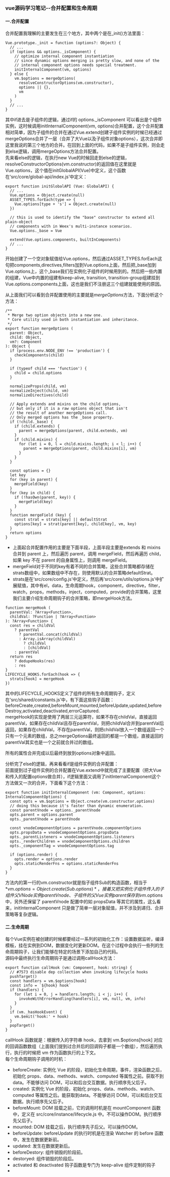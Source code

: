 ### vue源码学习笔记--合并配置和生命周期
#### 一.合并配置
合并配置我理解的主要发生在三个地方，其中两个是在_init()方法里面：
```
Vue.prototype._init = function (options?: Object) {
  // ...
  if (options && options._isComponent) {
    // optimize internal component instantiation
    // since dynamic options merging is pretty slow, and none of the
    // internal component options needs special treatment.
    initInternalComponent(vm, options)
  } else {
    vm.$options = mergeOptions(
      resolveConstructorOptions(vm.constructor),
      options || {},
      vm
    )
  }
  // ...
}
```
其中if进去是子组件的逻辑，通过if的 options._isComponent 可以看出是个组件实例，这时候调用initInternalComponent(vm, options)合并配置，这个合并配置相对简单，因为子组件的合并在通过Vue.extend创建子组件实例的时候已经通过mergeOptions合并了一层（合并了大Vue以及子组件对象options），这次合并即这里我说的第三个地方的合并。在回到上面的代码，如果不是子组件实例，则会走到else逻辑，调用mergeOptions方法合并配置。  
先来看else的逻辑，在执行new Vue的时候回走到else的逻辑，resolveConstructorOptions(vm.constructor)的返回值在这里就是Vue.options，这个值在initGlobalAPI(Vue)中定义，这个函数在‘src/core/global-api/index.js’中定义：
```
export function initGlobalAPI (Vue: GlobalAPI) {
  // ...
  Vue.options = Object.create(null)
  ASSET_TYPES.forEach(type => {
    Vue.options[type + 's'] = Object.create(null)
  })

  // this is used to identify the "base" constructor to extend all plain-object
  // components with in Weex's multi-instance scenarios.
  Vue.options._base = Vue

  extend(Vue.options.components, builtInComponents)
  // ...
}
```
开始创建了一个空对象赋值给Vue.options，然后通过ASSET_TYPES.forEach这句把components,directives,filters加到Vue.options上面，然后把_base加到Vue.options上，这个_base我们在实例化子组件的时候用到的。然后把一些内置的组建，Vue中内置的组建有keep-alive, transition, transition-group组建挂到Vue.options.components上面，这也是我们不注册这三个组建就能使用的原因。

从上面我们可以看到合并配置使用的主要就是*mergeOptions*方法，下面分析这个方法：
```
/**
 * Merge two option objects into a new one.
 * Core utility used in both instantiation and inheritance.
 */
export function mergeOptions (
  parent: Object,
  child: Object,
  vm?: Component
): Object {
  if (process.env.NODE_ENV !== 'production') {
    checkComponents(child)
  }

  if (typeof child === 'function') {
    child = child.options
  }

  normalizeProps(child, vm)
  normalizeInject(child, vm)
  normalizeDirectives(child)

  // Apply extends and mixins on the child options,
  // but only if it is a raw options object that isn't
  // the result of another mergeOptions call.
  // Only merged options has the _base property.
  if (!child._base) {
    if (child.extends) {
      parent = mergeOptions(parent, child.extends, vm)
    }
    if (child.mixins) {
      for (let i = 0, l = child.mixins.length; i < l; i++) {
        parent = mergeOptions(parent, child.mixins[i], vm)
      }
    }
  }

  const options = {}
  let key
  for (key in parent) {
    mergeField(key)
  }
  for (key in child) {
    if (!hasOwn(parent, key)) {
      mergeField(key)
    }
  }
  function mergeField (key) {
    const strat = strats[key] || defaultStrat
    options[key] = strat(parent[key], child[key], vm, key)
  }
  return options
}
```
+ 上面起合并配置作用的主要是下面半段，上面半段主要是extends 和 mixins 合并到 parent 上，然后遍历 parent，调用 mergeField，然后再遍历 child，如果 key 不在 parent 的自身属性上，则调用 mergeField。  
+ mergeField对于不同的key有着不同的合并策略，这些合并策略都存储在strats数组中，如果数组中不存在，则使用默认的合并策略defaultStrat。  
+ strats是在‘src/core/config.js’中定义，然后再‘src/core/utils/options.js’中扩展赋值，其中有el，data，生命周期hook，component，directive，filter，watch，props，methods，inject，computed，provide的合并策略，这里我们主要介绍生命周期钩子的合并策略，即mergeHook方法。
```
function mergeHook (
  parentVal: ?Array<Function>,
  childVal: ?Function | ?Array<Function>
): ?Array<Function> {
  const res = childVal
    ? parentVal
      ? parentVal.concat(childVal)
      : Array.isArray(childVal)
        ? childVal
        : [childVal]
    : parentVal
  return res
    ? dedupeHooks(res)
    : res
}
LIFECYCLE_HOOKS.forEach(hook => {
  strats[hook] = mergeHook
})
```
其中的LIFECYCLE_HOOKS定义了组件的所有生命周期钩子，定义在‘src/shared/constants.js’中，有下面这些钩子函数：beforeCreate,created,beforeMount,mounted,beforeUpdate,updated,beforeDestroy,activated,deactivated,errorCaptured.  
mergeHook的实现是使用了两层三元运算符，如果不存在childVal，直接返回parentVal，如果存在childVal且存在parentVal，则把childVal合并到parentVal后返回，如果存在childVal，不存在parentVal，则把childVal放入一个数组返回一个只有一个元素的数组，总之mergeOptions最终返回的都是一个数组，直接返回的parentVal其实也是一个之前就合并过的数组。   

所有的属性合并完成以后最终到放到options对象中返回。

分析完了else的逻辑，再来看看if是组件实例的合并配置：  
前面提到过子组件实例的合并配置在Vue.extend中就完成了主要配置（把大Vue和传入的配置options做合并），if逻辑里面又调用了initInternalComponent这个方法做又一次的合并，下面看下这个方法：
```
export function initInternalComponent (vm: Component, options: InternalComponentOptions) {
  const opts = vm.$options = Object.create(vm.constructor.options)
  // doing this because it's faster than dynamic enumeration.
  const parentVnode = options._parentVnode
  opts.parent = options.parent
  opts._parentVnode = parentVnode

  const vnodeComponentOptions = parentVnode.componentOptions
  opts.propsData = vnodeComponentOptions.propsData
  opts._parentListeners = vnodeComponentOptions.listeners
  opts._renderChildren = vnodeComponentOptions.children
  opts._componentTag = vnodeComponentOptions.tag

  if (options.render) {
    opts.render = options.render
    opts.staticRenderFns = options.staticRenderFns
  }
}
```
方法内的第一行的vm.constructor就是指子组件Sub的构造函数，相当于*vm.$options = Object.create(Sub.options)*，接着又把实例化子组件传入的子组件父 VNode 实例 parentVnode、子组件的父 Vue 实例 parent 保存到 vm.$options 中，另外还保留了 parentVnode 配置中的如 propsData 等其它的属性，这么看来，initInternalComponent 只是做了简单一层对象赋值，并不涉及到递归、合并策略等复杂逻辑。

#### 二.生命周期
每个Vue实例在被创建的时候都要经过一系列的初始化工作：设置数据监听，编译模板，挂在实例到DOM，数据变化时更新DOM。在这个过程中会执行一些列的生命周期钩子，让我们能够在特定的场景下添加自己的代码。  
源码中最终执行生命周期钩子是通过调用callHook方法：
```
export function callHook (vm: Component, hook: string) {
  // #7573 disable dep collection when invoking lifecycle hooks
  pushTarget()
  const handlers = vm.$options[hook]
  const info = `${hook} hook`
  if (handlers) {
    for (let i = 0, j = handlers.length; i < j; i++) {
      invokeWithErrorHandling(handlers[i], vm, null, vm, info)
    }
  }
  if (vm._hasHookEvent) {
    vm.$emit('hook:' + hook)
  }
  popTarget()
}
```
callHook 函数就是：根据传入的字符串 hook，去拿到 vm.$options[hook] 对应的回调函数数组（上面我们提到过合并后的回调钩子都是一个数组），然后遍历执行，执行的时候把 vm 作为函数执行的上下文。  
每个生命周期钩子调用的时机：  
+ beforeCreate: 实例化 Vue 的阶段，初始化生命周期，事件，渲染函数之后，初始化 props、data、methods、watch、computed 等属性之前。获取不到data。不能够访问 DOM，可以和后台交互数据。执行顺序先父后子。
+ created:  实例化 Vue 的阶段，初始化 props、data、methods、watch、computed 等属性之后。能获取到data。不能够访问 DOM，可以和后台交互数据。执行顺序先父后子。
+ beforeMount:  DOM 挂载之前，它的调用时机是在 mountComponent 函数中，定义在 src/core/instance/lifecycle.js 中。不可以操作DOM。执行顺序先父后子。
+ mounted: DOM 挂载之后，执行顺序先子后父。可以操作DOM。
+ beforeUpdate: beforeUpdate 的执行时机是在渲染 Watcher 的 before 函数中，发生在数据更新前。
+ updated: 发生在数据更新后。
+ beforeDestory: 组件销毁的阶段前。
+ destoryed: 组件销毁的阶段后。
+ activated 和 deactivated 钩子函数是专门为 keep-alive 组件定制的钩子
+ 

